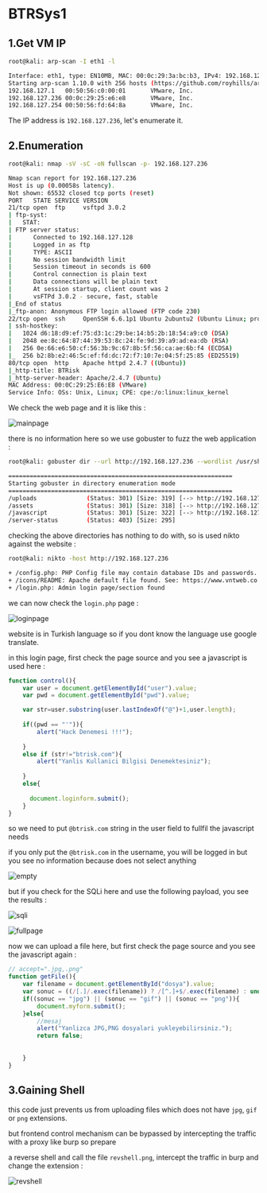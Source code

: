 # BTRSys1

## 1.Get VM IP

```bash
root@kali: arp-scan -I eth1 -l

Interface: eth1, type: EN10MB, MAC: 00:0c:29:3a:bc:b3, IPv4: 192.168.127.128
Starting arp-scan 1.10.0 with 256 hosts (https://github.com/royhills/arp-scan)
192.168.127.1   00:50:56:c0:00:01       VMware, Inc.
192.168.127.236 00:0c:29:25:e6:e8       VMware, Inc.
192.168.127.254 00:50:56:fd:64:8a       VMware, Inc.
```

The IP address is `192.168.127.236`, let's enumerate it.

## 2.Enumeration

```bash
root@kali: nmap -sV -sC -oN fullscan -p- 192.168.127.236

Nmap scan report for 192.168.127.236
Host is up (0.00058s latency).
Not shown: 65532 closed tcp ports (reset)
PORT   STATE SERVICE VERSION
21/tcp open  ftp     vsftpd 3.0.2
| ftp-syst: 
|   STAT: 
| FTP server status:
|      Connected to 192.168.127.128
|      Logged in as ftp
|      TYPE: ASCII
|      No session bandwidth limit
|      Session timeout in seconds is 600
|      Control connection is plain text
|      Data connections will be plain text
|      At session startup, client count was 2
|      vsFTPd 3.0.2 - secure, fast, stable
|_End of status
|_ftp-anon: Anonymous FTP login allowed (FTP code 230)
22/tcp open  ssh     OpenSSH 6.6.1p1 Ubuntu 2ubuntu2 (Ubuntu Linux; protocol 2.0)
| ssh-hostkey: 
|   1024 d6:18:d9:ef:75:d3:1c:29:be:14:b5:2b:18:54:a9:c0 (DSA)
|   2048 ee:8c:64:87:44:39:53:8c:24:fe:9d:39:a9:ad:ea:db (RSA)
|   256 0e:66:e6:50:cf:56:3b:9c:67:8b:5f:56:ca:ae:6b:f4 (ECDSA)
|_  256 b2:8b:e2:46:5c:ef:fd:dc:72:f7:10:7e:04:5f:25:85 (ED25519)
80/tcp open  http    Apache httpd 2.4.7 ((Ubuntu))
|_http-title: BTRisk
|_http-server-header: Apache/2.4.7 (Ubuntu)
MAC Address: 00:0C:29:25:E6:E8 (VMware)
Service Info: OSs: Unix, Linux; CPE: cpe:/o:linux:linux_kernel
```

We check the web page and it is like this :

![mainpage](https://github.com/Git-K3rnel/VulnHub/assets/127470407/31e72086-acf2-4ea5-8f1a-be8f1bd6c255)

there is no information here so we use gobuster to fuzz the web application :

```bash
root@kali: gobuster dir --url http://192.168.127.236 --wordlist /usr/share/wordlists/dirbuster/directory-list-2.3-medium.txt

===============================================================
Starting gobuster in directory enumeration mode
===============================================================
/uploads              (Status: 301) [Size: 319] [--> http://192.168.127.236/uploads/]
/assets               (Status: 301) [Size: 318] [--> http://192.168.127.236/assets/]
/javascript           (Status: 301) [Size: 322] [--> http://192.168.127.236/javascript/]
/server-status        (Status: 403) [Size: 295]
```

checking the above directories has nothing to do with, so is used nikto against the website :

```bash
root@kali: nikto -host http://192.168.127.236

+ /config.php: PHP Config file may contain database IDs and passwords.
+ /icons/README: Apache default file found. See: https://www.vntweb.co.uk/apache-restricting-access-to-iconsreadme/
+ /login.php: Admin login page/section found
```

we can now check the `login.php` page : 

![loginpage](https://github.com/Git-K3rnel/VulnHub/assets/127470407/506a2422-24a5-460e-ab9d-efd97297958f)

website is in Turkish language so if you dont know the language use google translate.

in this login page, first check the page source and you see a javascript is used here :

```javascript
function control(){
	var user = document.getElementById("user").value;
    var pwd = document.getElementById("pwd").value;

	var str=user.substring(user.lastIndexOf("@")+1,user.length);
    
    if((pwd == "'")){
		alert("Hack Denemesi !!!");
		
    }
	else if (str!="btrisk.com"){
		alert("Yanlis Kullanici Bilgisi Denemektesiniz");
	
	}	
	else{
		
      document.loginform.submit();
    }
}
```

so we need to put `@btrisk.com` string in the user field to fullfil the javascript needs

if you only put the `@btrisk.com` in the username, you will be logged in but you see no information because does not select anything

![empty](https://github.com/Git-K3rnel/VulnHub/assets/127470407/5b9e58f0-f5a4-45e1-9f21-8a72f5519a4b)

but if you check for the SQLi here and use the following payload, you see the results :

![sqli](https://github.com/Git-K3rnel/VulnHub/assets/127470407/dc1a4fbc-79b5-49a8-9172-6335ac18c05e)


![fullpage](https://github.com/Git-K3rnel/VulnHub/assets/127470407/a4f99e40-d9f2-4d1c-b628-eab8473c8f3d)

now we can upload a file here, but first check the page source and you see the javascript again :

```javascript
// accept=".jpg,.png"
function getFile(){
    var filename = document.getElementById("dosya").value;
    var sonuc = ((/[.]/.exec(filename)) ? /[^.]+$/.exec(filename) : undefined);
    if((sonuc == "jpg") || (sonuc == "gif") || (sonuc == "png")){
		document.myform.submit();
    }else{
        //mesaj
        alert("Yanlizca JPG,PNG dosyalari yukleyebilirsiniz.");
		return false;
		
		
    }
}
```

## 3.Gaining Shell

this code just prevents us from uploading files which does not have `jpg`, `gif` or `png` extensions.

but frontend control mechanism can be bypassed by intercepting the traffic with a proxy like burp so prepare

a reverse shell and call the file `revshell.png`, intercept the traffic in burp and change the extension :

![revshell](https://github.com/Git-K3rnel/VulnHub/assets/127470407/14561d2e-280c-443c-b504-54d7bbf1173c)







